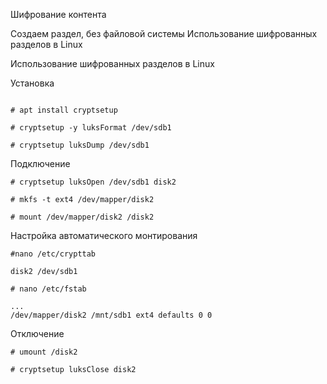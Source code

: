 Шифрование контента

Создаем раздел, без файловой системы 
Использование шифрованных разделов в Linux


Использование шифрованных разделов в Linux

Установка
```

# apt install cryptsetup

# cryptsetup -y luksFormat /dev/sdb1

# cryptsetup luksDump /dev/sdb1

```

Подключение
```
# cryptsetup luksOpen /dev/sdb1 disk2

# mkfs -t ext4 /dev/mapper/disk2

# mount /dev/mapper/disk2 /disk2
```

Настройка автоматического монтирования

```
#nano /etc/crypttab
```
```
disk2 /dev/sdb1
```
```
# nano /etc/fstab
```
```
...
/dev/mapper/disk2 /mnt/sdb1 ext4 defaults 0 0
```
Отключение
```
# umount /disk2

# cryptsetup luksClose disk2
```
